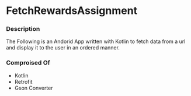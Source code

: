 # FetchRewardsAssignment

### Description
The Following is an Andorid App written with Kotlin to fetch data from a url and display it to the user in an ordered manner.

### Comproised Of
- Kotlin
- Retrofit
- Gson Converter

